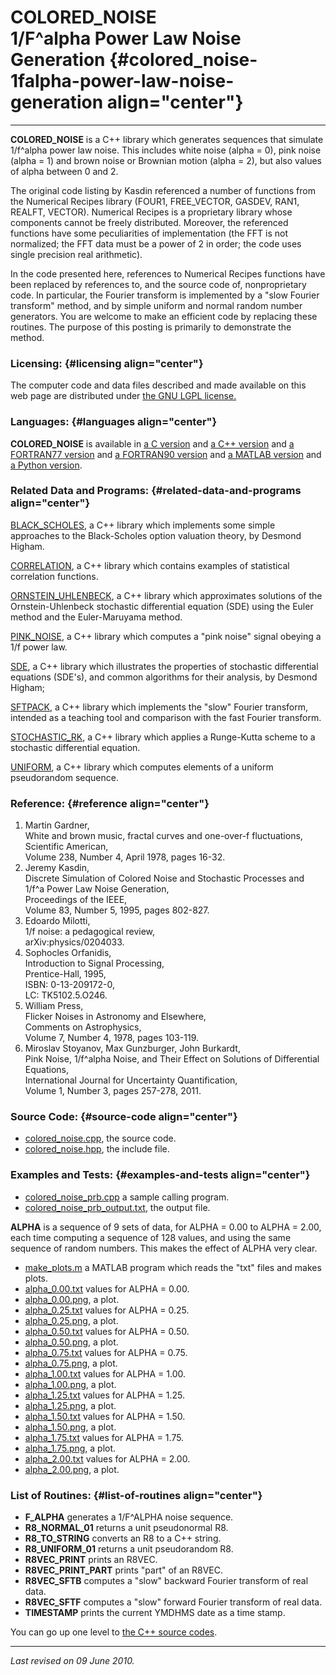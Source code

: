 COLORED\_NOISE\
1/F\^alpha Power Law Noise Generation {#colored_noise-1falpha-power-law-noise-generation align="center"}
=====================================

------------------------------------------------------------------------

**COLORED\_NOISE** is a C++ library which generates sequences that
simulate 1/f\^alpha power law noise. This includes white noise (alpha =
0), pink noise (alpha = 1) and brown noise or Brownian motion (alpha =
2), but also values of alpha between 0 and 2.

The original code listing by Kasdin referenced a number of functions
from the Numerical Recipes library (FOUR1, FREE\_VECTOR, GASDEV, RAN1,
REALFT, VECTOR). Numerical Recipes is a proprietary library whose
components cannot be freely distributed. Moreover, the referenced
functions have some peculiarities of implementation (the FFT is not
normalized; the FFT data must be a power of 2 in order; the code uses
single precision real arithmetic).

In the code presented here, references to Numerical Recipes functions
have been replaced by references to, and the source code of,
nonproprietary code. In particular, the Fourier transform is implemented
by a "slow Fourier transform" method, and by simple uniform and normal
random number generators. You are welcome to make an efficient code by
replacing these routines. The purpose of this posting is primarily to
demonstrate the method.

### Licensing: {#licensing align="center"}

The computer code and data files described and made available on this
web page are distributed under [the GNU LGPL
license.](../../txt/gnu_lgpl.txt)

### Languages: {#languages align="center"}

**COLORED\_NOISE** is available in [a C
version](../../c_src/colored_noise/colored_noise.html) and [a C++
version](../../cpp_src/colored_noise/colored_noise.html) and [a
FORTRAN77 version](../../f77_src/colored_noise/colored_noise.html) and
[a FORTRAN90 version](../../f_src/colored_noise/colored_noise.html) and
[a MATLAB version](../../m_src/colored_noise/colored_noise.html) and [a
Python version](../../py_src/colored_noise/colored_noise.html).

### Related Data and Programs: {#related-data-and-programs align="center"}

[BLACK\_SCHOLES](../../cpp_src/black_scholes/black_scholes.html), a C++
library which implements some simple approaches to the Black-Scholes
option valuation theory, by Desmond Higham.

[CORRELATION](../../cpp_src/correlation/correlation.html), a C++ library
which contains examples of statistical correlation functions.

[ORNSTEIN\_UHLENBECK](../../cpp_src/ornstein_uhlenbeck/ornstein_uhlenbeck.html),
a C++ library which approximates solutions of the Ornstein-Uhlenbeck
stochastic differential equation (SDE) using the Euler method and the
Euler-Maruyama method.

[PINK\_NOISE](../../cpp_src/pink_noise/pink_noise.html), a C++ library
which computes a "pink noise" signal obeying a 1/f power law.

[SDE](../../cpp_src/sde/sde.html), a C++ library which illustrates the
properties of stochastic differential equations (SDE's), and common
algorithms for their analysis, by Desmond Higham;

[SFTPACK](../../cpp_src/sftpack/sftpack.html), a C++ library which
implements the "slow" Fourier transform, intended as a teaching tool and
comparison with the fast Fourier transform.

[STOCHASTIC\_RK](../../cpp_src/stochastic_rk/stochastic_rk.html), a C++
library which applies a Runge-Kutta scheme to a stochastic differential
equation.

[UNIFORM](../../cpp_src/uniform/uniform.html), a C++ library which
computes elements of a uniform pseudorandom sequence.

### Reference: {#reference align="center"}

1.  Martin Gardner,\
    White and brown music, fractal curves and one-over-f fluctuations,\
    Scientific American,\
    Volume 238, Number 4, April 1978, pages 16-32.
2.  Jeremy Kasdin,\
    Discrete Simulation of Colored Noise and Stochastic Processes and
    1/f\^a Power Law Noise Generation,\
    Proceedings of the IEEE,\
    Volume 83, Number 5, 1995, pages 802-827.
3.  Edoardo Milotti,\
    1/f noise: a pedagogical review,\
    arXiv:physics/0204033.
4.  Sophocles Orfanidis,\
    Introduction to Signal Processing,\
    Prentice-Hall, 1995,\
    ISBN: 0-13-209172-0,\
    LC: TK5102.5.O246.
5.  William Press,\
    Flicker Noises in Astronomy and Elsewhere,\
    Comments on Astrophysics,\
    Volume 7, Number 4, 1978, pages 103-119.
6.  Miroslav Stoyanov, Max Gunzburger, John Burkardt,\
    Pink Noise, 1/f\^alpha Noise, and Their Effect on Solutions of
    Differential Equations,\
    International Journal for Uncertainty Quantification,\
    Volume 1, Number 3, pages 257-278, 2011.

### Source Code: {#source-code align="center"}

-   [colored\_noise.cpp](colored_noise.cpp), the source code.
-   [colored\_noise.hpp](colored_noise.hpp), the include file.

### Examples and Tests: {#examples-and-tests align="center"}

-   [colored\_noise\_prb.cpp](colored_noise_prb.cpp) a sample calling
    program.
-   [colored\_noise\_prb\_output.txt](colored_noise_prb_output.txt), the
    output file.

**ALPHA** is a sequence of 9 sets of data, for ALPHA = 0.00 to ALPHA =
2.00, each time computing a sequence of 128 values, and using the same
sequence of random numbers. This makes the effect of ALPHA very clear.

-   [make\_plots.m](make_plots.m) a MATLAB program which reads the "txt"
    files and makes plots.
-   [alpha\_0.00.txt](alpha_0.00.txt) values for ALPHA = 0.00.
-   [alpha\_0.00.png](alpha_0.00.png), a plot.
-   [alpha\_0.25.txt](alpha_0.25.txt) values for ALPHA = 0.25.
-   [alpha\_0.25.png](alpha_0.25.png), a plot.
-   [alpha\_0.50.txt](alpha_0.50.txt) values for ALPHA = 0.50.
-   [alpha\_0.50.png](alpha_0.50.png), a plot.
-   [alpha\_0.75.txt](alpha_0.75.txt) values for ALPHA = 0.75.
-   [alpha\_0.75.png](alpha_0.75.png), a plot.
-   [alpha\_1.00.txt](alpha_1.00.txt) values for ALPHA = 1.00.
-   [alpha\_1.00.png](alpha_1.00.png), a plot.
-   [alpha\_1.25.txt](alpha_1.25.txt) values for ALPHA = 1.25.
-   [alpha\_1.25.png](alpha_1.25.png), a plot.
-   [alpha\_1.50.txt](alpha_1.50.txt) values for ALPHA = 1.50.
-   [alpha\_1.50.png](alpha_1.50.png), a plot.
-   [alpha\_1.75.txt](alpha_1.75.txt) values for ALPHA = 1.75.
-   [alpha\_1.75.png](alpha_1.75.png), a plot.
-   [alpha\_2.00.txt](alpha_2.00.txt) values for ALPHA = 2.00.
-   [alpha\_2.00.png](alpha_2.00.png), a plot.

### List of Routines: {#list-of-routines align="center"}

-   **F\_ALPHA** generates a 1/F\^ALPHA noise sequence.
-   **R8\_NORMAL\_01** returns a unit pseudonormal R8.
-   **R8\_TO\_STRING** converts an R8 to a C++ string.
-   **R8\_UNIFORM\_01** returns a unit pseudorandom R8.
-   **R8VEC\_PRINT** prints an R8VEC.
-   **R8VEC\_PRINT\_PART** prints "part" of an R8VEC.
-   **R8VEC\_SFTB** computes a "slow" backward Fourier transform of real
    data.
-   **R8VEC\_SFTF** computes a "slow" forward Fourier transform of real
    data.
-   **TIMESTAMP** prints the current YMDHMS date as a time stamp.

You can go up one level to [the C++ source codes](../cpp_src.html).

------------------------------------------------------------------------

*Last revised on 09 June 2010.*
